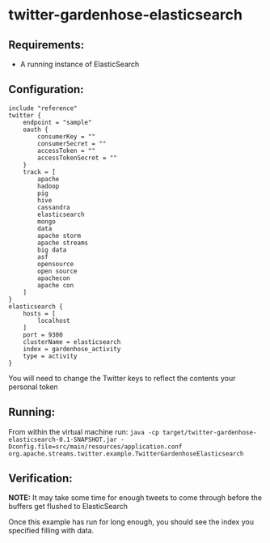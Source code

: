 twitter-gardenhose-elasticsearch
==============================

Requirements:
-------------
 - A running instance of ElasticSearch

Configuration:
--------------
    include "reference"
    twitter {
        endpoint = "sample"
        oauth {
            consumerKey = ""
            consumerSecret = ""
            accessToken = ""
            accessTokenSecret = ""
        }
        track = [
            apache
            hadoop
            pig
            hive
            cassandra
            elasticsearch
            mongo
            data
            apache storm
            apache streams
            big data
            asf
            opensource
            open source
            apachecon
            apache con
        ]
    }
    elasticsearch {
        hosts = [
            localhost
        ]
        port = 9300
        clusterName = elasticsearch
        index = gardenhose_activity
        type = activity
    }

You will need to change the Twitter keys to reflect the contents your personal token

Running:
--------

From within the virtual machine run:
`java -cp target/twitter-gardenhose-elasticsearch-0.1-SNAPSHOT.jar -Dconfig.file=src/main/resources/application.conf org.apache.streams.twitter.example.TwitterGardenhoseElasticsearch`

Verification:
-------------
**NOTE:** It may take some time for enough tweets to come through before the buffers get flushed to ElasticSearch

Once this example has run for long enough, you should see the index you specified filling with data.

